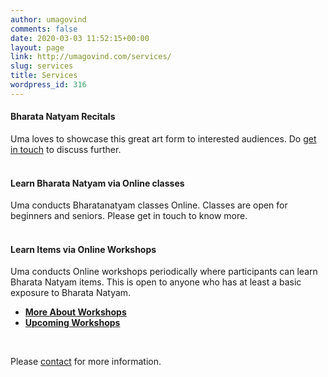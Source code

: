 ```yaml
---
author: umagovind
comments: false
date: 2020-03-03 11:52:15+00:00
layout: page
link: http://umagovind.com/services/
slug: services
title: Services
wordpress_id: 316
---
```


#### Bharata Natyam Recitals

Uma loves to showcase this great art form to interested audiences. Do [get in touch](/contact) to discuss further. <br><br>

#### Learn Bharata Natyam via Online classes
Uma conducts Bharatanatyam classes Online. Classes are open for beginners and seniors. Please get in touch to know more.<br><br>

#### Learn Items via Online Workshops
Uma conducts Online workshops periodically where participants can learn Bharata Natyam items. This is open to anyone who has at least a basic exposure to Bharata Natyam.  

- **[More About Workshops](/nrtya-kalpanaa-workshops)**
- **[Upcoming Workshops](/nrtya-kalpanaa-workshops/#upcoming-workshops)**
<br/>

Please [contact](/contact) for more information.
